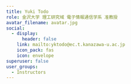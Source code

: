 ```yaml
---
title: Yuki Todo
role: 金沢大学 理工研究域 電子情報通信学系 准教授
avatar_filename: avatar.jpg
social:
  - display:
      header: false
    link: mailto:yktodo@ec.t.kanazawa-u.ac.jp
    icon_pack: fas
    icon: envelope
superuser: false
user_groups:
  - Instructors
---
```

